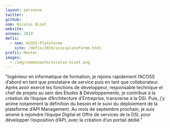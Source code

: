 ```yaml
---
layout: personne
twitter:
github:
nom: Nicolas Bizet
website:
annees: 2019
defis:
  - nom: ACOSS-Plateforme
    site: /defis/2019/acossplateforme.html
profil: Mentor
images:
  - /img/communaute/nicolas-bizet.png
---
```


"Ingénieur en informatique de formation, je rejoins rapidement l’ACOSS d’abord en tant que prestataire de service puis en tant que collaborateur. Après avoir exercé les fonctions de développeur, responsable technique et chef de projets au sein des Etudes & Développements, je contribue à la création de l’équipe d’Architecture d’Entreprise, transverse à la DSI. Puis, j’y anime notamment la définition du besoin et le suivi du déploiement de la plateforme d’API Management. Au mois de septembre prochain, je suis amené à rejoindre l’équipe Digital et Offre de services de la DSI, pour développer l’exposition d’API, avec la création d’un portail dédié."
